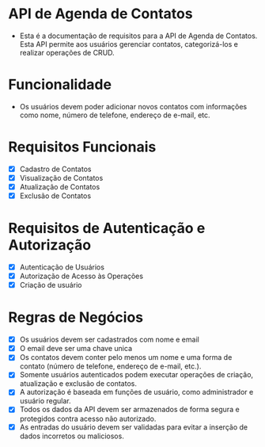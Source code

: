 # API de Agenda de Contatos

- Esta é a documentação de requisitos para a API de Agenda de Contatos. Esta API permite aos usuários gerenciar contatos, categorizá-los e realizar operações de CRUD.

# Funcionalidade

- Os usuários devem poder adicionar novos contatos com informações como nome, número de telefone, endereço de e-mail, etc.

# Requisitos Funcionais

- [x] Cadastro de Contatos
- [x] Visualização de Contatos
- [x] Atualização de Contatos
- [x] Exclusão de Contatos

# Requisitos de Autenticação e Autorização

- [x] Autenticação de Usuários
- [x] Autorização de Acesso às Operações
- [x] Criação de usuário

# Regras de Negócios

- [x] Os usuários devem ser cadastrados com nome e email
- [x] O email deve ser uma chave unica
- [x] Os contatos devem conter pelo menos um nome e uma forma de contato (número de telefone, endereço de e-mail, etc.).
- [x] Somente usuários autenticados podem executar operações de criação, atualização e exclusão de contatos.
- [x] A autorização é baseada em funções de usuário, como administrador e usuário regular.
- [x] Todos os dados da API devem ser armazenados de forma segura e protegidos contra acesso não autorizado.
- [x] As entradas do usuário devem ser validadas para evitar a inserção de dados incorretos ou maliciosos.
